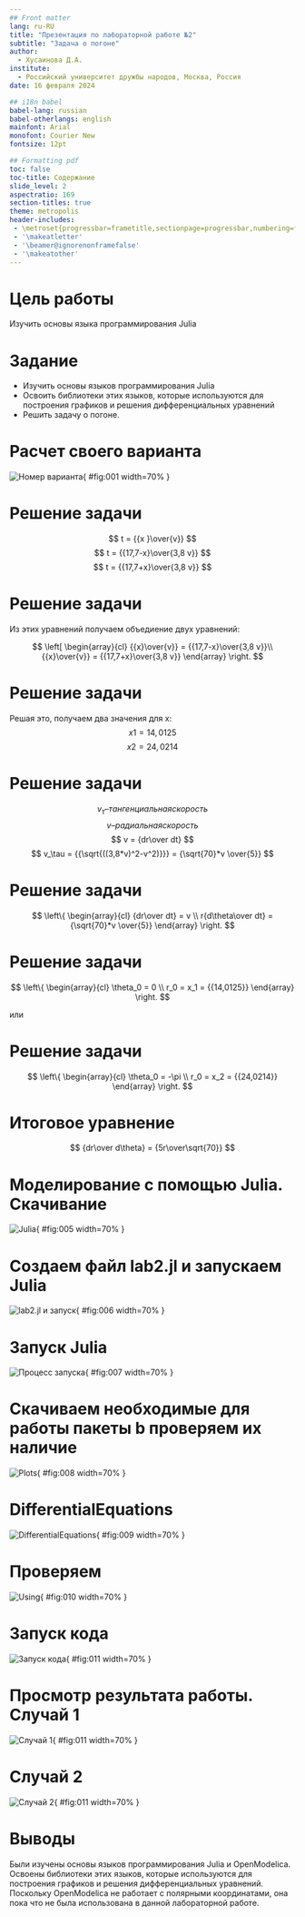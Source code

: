 ```yaml
---
## Front matter
lang: ru-RU
title: "Презентация по лабораторной работе №2"
subtitle: "Задача о погоне"
author:
  - Хусаинова Д.А.
institute:
  - Российский университет дружбы народов, Москва, Россия
date: 16 февраля 2024

## i18n babel
babel-lang: russian 
babel-otherlangs: english 
mainfont: Arial 
monofont: Courier New 
fontsize: 12pt

## Formatting pdf
toc: false
toc-title: Содержание
slide_level: 2
aspectratio: 169
section-titles: true
theme: metropolis
header-includes:
 - \metroset{progressbar=frametitle,sectionpage=progressbar,numbering=fraction}
 - '\makeatletter'
 - '\beamer@ignorenonframefalse'
 - '\makeatother'
---
```




# Цель работы

  Изучить основы языка программирования Julia

# Задание

- Изучить основы языков программирования Julia
- Освоить библиотеки этих языков, которые используются для построения графиков и решения дифференциальных уравнений
-  Решить задачу о погоне. 

# Расчет своего варианта 

![ Номер варианта ](image/1.png){ #fig:001 width=70% }

# Решение задачи 

$$ t = {{x }\over{v}} $$
$$ t = {{17,7-x}\over{3,8 v}} $$
$$ t = {{17,7+x}\over{3,8 v}} $$

# Решение задачи

Из этих уравнений получаем объедиение двух уравнений:

$$ \left[ \begin{array}{cl}
{{x}\over{v}} = {{17,7-x}\over{3,8 v}}\\
{{x}\over{v}} = {{17,7+x}\over{3,8 v}}
\end{array} \right. $$

# Решение задачи
Решая это, получаем два значения для x:
$$ x1 = {{14,0125}} $$
$$ x2 = {{24,0214}} $$


# Решение задачи
$$ v_\tau – тангенциальная скорость  $$
$$ v – радиальная скорость$$
$$ v = {dr\over dt} $$
$$ v_\tau = {{\sqrt{((3,8*v)^2-v^2)}}} = {\sqrt{70}*v \over{5}}   $$


# Решение задачи
$$ \left\{ \begin{array}{cl}
{dr\over dt} = v \\
r{d\theta\over dt} = {\sqrt{70}*v \over{5}} 
\end{array} \right. $$

# Решение задачи

$$ \left\{ \begin{array}{cl}
\theta_0 = 0 \\
r_0 = x_1 = {{14,0125}}
\end{array} \right. $$

или

# Решение задачи

$$ \left\{ \begin{array}{cl}
\theta_0 = -\pi \\
r_0 = x_2 = {{24,0214}}
\end{array} \right. $$

# Итоговое уравнение
$$ {dr\over d\theta} = {5r\over\sqrt{70}} $$

# Моделирование с помощью Julia. Скачивание

![ Julia ](image/5.png){ #fig:005 width=70% }

# Создаем файл lab2.jl и запускаем Julia 
![ lab2.jl и запуск ](image/6.png){ #fig:006 width=70% }

# Запуск Julia 

![ Процесс запуска ](image/7.png){ #fig:007 width=70% }

# Скачиваем необходимые для работы пакеты b проверяем их наличие

![ Plots ](image/8.png){ #fig:008 width=70% }

# DifferentialEquations
![ DifferentialEquations ](image/9.png){ #fig:009 width=70% }

# Проверяем 
![ Using ](image/10.png){ #fig:010 width=70% }

# Запуск кода 

![ Запуск кода ](image/11.png){ #fig:011 width=70% }

# Просмотр результата работы. Случай 1

![ Случай 1 ](image/lab2_01.png){ #fig:011 width=70% }

# Случай 2

![ Случай 2 ](image/lab2_02.png){ #fig:011 width=70% }

# Выводы

Были изучены основы языков программирования Julia и OpenModelica. Освоены библиотеки этих языков, которые используются для построения графиков и решения дифференциальных уравнений. Поскольку OpenModelica не работает с полярными координатами, она пока что не была использована в данной лабораторной работе. 

